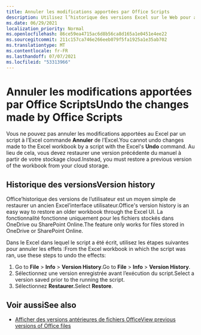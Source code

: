 ```yaml
---
title: Annuler les modifications apportées par Office Scripts
description: Utilisez l’historique des versions Excel sur le Web pour annuler les modifications apportées en exécutant un script.
ms.date: 06/29/2021
localization_priority: Normal
ms.openlocfilehash: 86ce59ea4715ac6d8b56ca8d165a1e0451e4ee22
ms.sourcegitcommit: 211c157ca746e266eeb079f5fa1925a1e35ab702
ms.translationtype: MT
ms.contentlocale: fr-FR
ms.lasthandoff: 07/07/2021
ms.locfileid: "53313966"
---
```

# <a name="undo-the-changes-made-by-office-scripts"></a><span data-ttu-id="29c77-103">Annuler les modifications apportées par Office Scripts</span><span class="sxs-lookup"><span data-stu-id="29c77-103">Undo the changes made by Office Scripts</span></span>

<span data-ttu-id="29c77-104">Vous ne pouvez pas annuler les modifications apportées au Excel par un script à l’Excel commande **Annuler** de l’Excel.</span><span class="sxs-lookup"><span data-stu-id="29c77-104">You cannot undo changes made to the Excel workbook by a script with the Excel's **Undo** command.</span></span> <span data-ttu-id="29c77-105">Au lieu de cela, vous devez restaurer une version précédente du manuel à partir de votre stockage cloud.</span><span class="sxs-lookup"><span data-stu-id="29c77-105">Instead, you must restore a previous version of the workbook from your cloud storage.</span></span>

## <a name="version-history"></a><span data-ttu-id="29c77-106">Historique des versions</span><span class="sxs-lookup"><span data-stu-id="29c77-106">Version history</span></span>

<span data-ttu-id="29c77-107">Office’historique des versions de l’utilisateur est un moyen simple de restaurer un ancien Excel’interface utilisateur.</span><span class="sxs-lookup"><span data-stu-id="29c77-107">Office's version history is an easy way to restore an older workbook through the Excel UI.</span></span> <span data-ttu-id="29c77-108">La fonctionnalité fonctionne uniquement pour les fichiers stockés dans OneDrive ou SharePoint Online.</span><span class="sxs-lookup"><span data-stu-id="29c77-108">The feature only works for files stored in OneDrive or SharePoint Online.</span></span>

<span data-ttu-id="29c77-109">Dans le Excel dans lequel le script a été écrit, utilisez les étapes suivantes pour annuler les effets :</span><span class="sxs-lookup"><span data-stu-id="29c77-109">From the Excel workbook in which the script was ran, use these steps to undo the effects:</span></span>

1. <span data-ttu-id="29c77-110">Go to **File**  >  **Info**  >  **Version History**.</span><span class="sxs-lookup"><span data-stu-id="29c77-110">Go to **File** > **Info** > **Version History**.</span></span>
2. <span data-ttu-id="29c77-111">Sélectionnez une version enregistrée avant l’exécution du script.</span><span class="sxs-lookup"><span data-stu-id="29c77-111">Select a version saved prior to the running the script.</span></span>
3. <span data-ttu-id="29c77-112">Sélectionnez **Restaurer.**</span><span class="sxs-lookup"><span data-stu-id="29c77-112">Select **Restore**.</span></span>

## <a name="see-also"></a><span data-ttu-id="29c77-113">Voir aussi</span><span class="sxs-lookup"><span data-stu-id="29c77-113">See also</span></span>

- [<span data-ttu-id="29c77-114">Afficher des versions antérieures de fichiers Office</span><span class="sxs-lookup"><span data-stu-id="29c77-114">View previous versions of Office files</span></span>](https://support.office.com/article/View-previous-versions-of-Office-files-5c1e076f-a9c9-41b8-8ace-f77b9642e2c2#ID0EABBAAA=Web)
